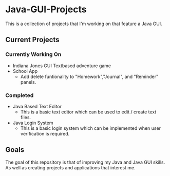 # Java-GUI-Projects

This is a collection of projects that I'm working on that feature a Java GUI.

## Current Projects
### Currently Working On
- Indiana Jones GUI Textbased adventure game
- School App
  - Add delete funtionality to "Homework","Journal", and "Reminder" panels. 

### Completed
- Java Based Text Editor
  - This is a basic text editor which can be used to edit / create text files.
- Java Login System
  - This is a basic login system which can be implemented when user verification is required. 

## Goals
The goal of this repository is that of improving my Java and Java GUI skills. As well as creating projects and applications that interest me. 
